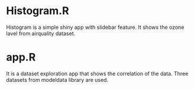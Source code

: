 # Histogram.R
  Histogram is a simple shiny app with slidebar feature. It shows the ozone lavel from airquality dataset.
# app.R
  It is a dataset exploration app that shows the correlation of the data. Three datasets from modeldata library are used.

